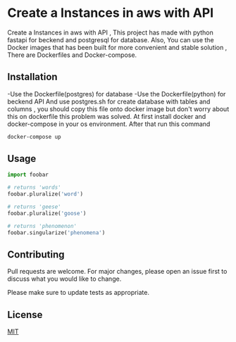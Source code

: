 # Create a Instances  in aws with API

Create a Instances  in aws with API , This project has made with python fastapi for beckend and postgresql for database.
Also, You can use the Docker images that has been built for more convenient and stable solution , There are  Dockerfiles and Docker-compose.

## Installation

-Use the Dockerfile(postgres) for database
-Use the Dockerfile(python) for beckend API
And use postgres.sh for create database with tables and columns , you should copy this file onto docker image but don't worry about this on dockerfile this problem was solved.
At first install docker and docker-compose in your os environment.
After that run this command 

```bash
docker-compose up
```

## Usage

```python
import foobar

# returns 'words'
foobar.pluralize('word')

# returns 'geese'
foobar.pluralize('goose')

# returns 'phenomenon'
foobar.singularize('phenomena')
```

## Contributing
Pull requests are welcome. For major changes, please open an issue first to discuss what you would like to change.

Please make sure to update tests as appropriate.

## License
[MIT](https://choosealicense.com/licenses/mit/)
